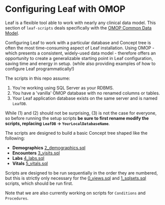 # Configuring Leaf with OMOP
Leaf is a flexible tool able to work with nearly any clinical data model.
This section of `leaf-scripts` deals specifically with the [OMOP Common Data Model](https://www.ohdsi.org/omop/).

Configuring Leaf to work with a particular database and Concept tree is
often the most time-consuming aspect of Leaf installation. Using OMOP - which presents
a consistent, widely-used data model - therefore offers an opportunity to create 
a generalizable starting point in Leaf configuration, saving time and energy in setup.
(while also providing examples of how to configure Leaf programmatically!)

The scripts in this repo assume:
 1. You're working using SQL Server as your RDBMS.
 2. You have a 'vanilla' OMOP database with no renamed columns or tables.
 3. Your Leaf application database exists on the same server and is named `LeafDB`.

While (1) and (2) should not be surprising, (3) is not the case for everyone, so before
running the setup scripts **be sure to first rename modify the scripts, replacing `LeafDB` -> `YourLocalDatabaseName`**.

The scripts are designed to build a basic Concept tree shaped like the following:
 - **Demographics** [2_demographics.sql](./5.3/2_demographics.sql)
 - **Encounters** [3_visits.sql](./5.3/3_visits.sql)
 - **Labs** [4_labs.sql](./5.3/4_labs.sql)
 - **Vitals** [5_vitals.sql](./5.3/5_vitals.sql)

Scripts are designed to be run sequentially in the order they are numbered, but this is strictly
only necessary for the [0_views.sql](./5.3/0_views.sql) and [1_sqlsets.sql](./5.3/1_sqlsets.sql) scripts, 
which should be run first.

Note that we are also currently working on scripts for `Conditions` and `Procedures`.
